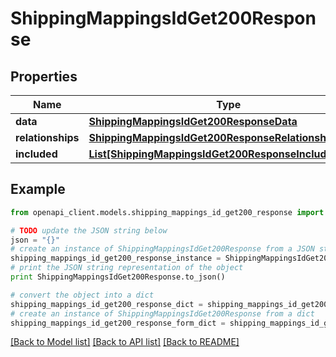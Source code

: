 # ShippingMappingsIdGet200Response


## Properties
Name | Type | Description | Notes
------------ | ------------- | ------------- | -------------
**data** | [**ShippingMappingsIdGet200ResponseData**](ShippingMappingsIdGet200ResponseData.md) |  | [optional] 
**relationships** | [**ShippingMappingsIdGet200ResponseRelationships**](ShippingMappingsIdGet200ResponseRelationships.md) |  | [optional] 
**included** | [**List[ShippingMappingsIdGet200ResponseIncludedInner]**](ShippingMappingsIdGet200ResponseIncludedInner.md) |  | [optional] 

## Example

```python
from openapi_client.models.shipping_mappings_id_get200_response import ShippingMappingsIdGet200Response

# TODO update the JSON string below
json = "{}"
# create an instance of ShippingMappingsIdGet200Response from a JSON string
shipping_mappings_id_get200_response_instance = ShippingMappingsIdGet200Response.from_json(json)
# print the JSON string representation of the object
print ShippingMappingsIdGet200Response.to_json()

# convert the object into a dict
shipping_mappings_id_get200_response_dict = shipping_mappings_id_get200_response_instance.to_dict()
# create an instance of ShippingMappingsIdGet200Response from a dict
shipping_mappings_id_get200_response_form_dict = shipping_mappings_id_get200_response.from_dict(shipping_mappings_id_get200_response_dict)
```
[[Back to Model list]](../README.md#documentation-for-models) [[Back to API list]](../README.md#documentation-for-api-endpoints) [[Back to README]](../README.md)


